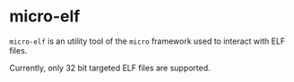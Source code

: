 # micro-elf

`micro-elf` is an utility tool of the `micro` framework used to interact with ELF files.

Currently, only 32 bit targeted ELF files are supported.